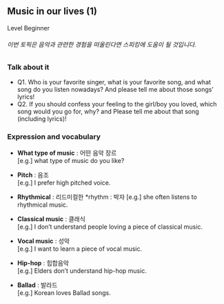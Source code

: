 ## Music in our lives (1)
Level Beginner
###### 이번 토픽은 음악과 관련한 경험을 떠올린다면 스피킹에 도움이 될 것입니다.

### Talk about it
- Q1. Who is your favorite singer, what is your favorite song, and what song do you listen nowadays? And please tell me about those songs’ lyrics!
- Q2. If you should confess your feeling to the girl/boy you loved, which song would you go for, why? and Please tell me about that song (including lyrics)! 
### Expression and vocabulary
- **What type of music** : 어떤 음악 장르  
[e.g.] what type of music do you like? 

- **Pitch** : 음조  
[e.g.] I prefer high pitched voice.

- **Rhythmical** : 리드미컬한  *rhythm : 박자
[e.g.] she often listens to rhythmical music.

- **Classical music** : 클래식  
[e.g.] I don’t understand people loving a piece of classical music.

- **Vocal music** : 성악  
[e.g.] I want to learn a piece of vocal music.

- **Hip-hop** : 힙합음악  
[e.g.] Elders don’t understand hip-hop music.

- **Ballad** : 발라드  
[e.g.] Korean loves Ballad songs.


